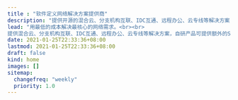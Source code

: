 ```yaml
---
title : "软件定义网络解决方案提供商"
description: "提供开源的混合云、分支机构互联、IDC互通、远程办公、云专线等解决方案，自研商业化产品可满足SLA、安全等需求。用最低的成本解决最核心的网络需求。"
lead: "用最低的成本解决最核心的网络需求。<br><br>
提供混合云、分支机构互联、IDC互通、远程办公、云专线等解决方案，自研产品可提供额外的SLA和安全需求。"
date: 2021-01-25T22:33:36+08:00
lastmod: 2021-01-25T22:33:36+08:00
draft: false
kind: home
images: []
sitemap:
  changefreq: "weekly"
  priority: 1.0
---
```

